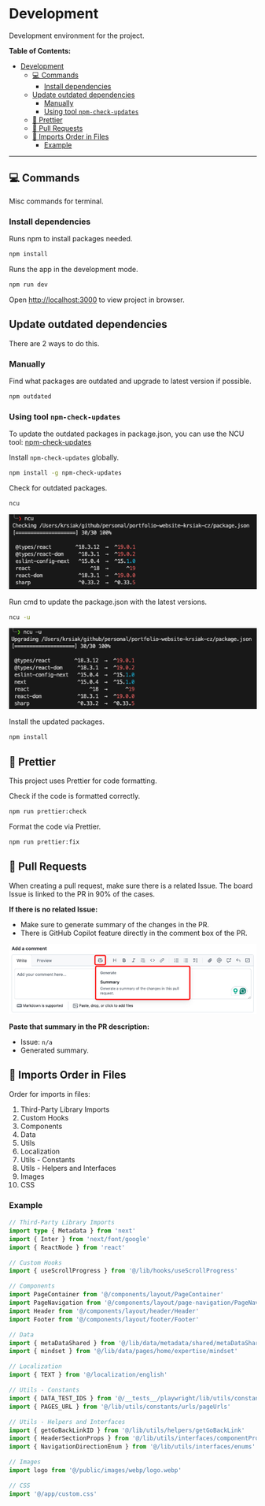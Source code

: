 # Development

Development environment for the project.

**Table of Contents:**

- [Development](#development)
  - [💻 Commands](#-commands)
    - [Install dependencies](#install-dependencies)
  - [Update outdated dependencies](#update-outdated-dependencies)
    - [Manually](#manually)
    - [Using tool `npm-check-updates`](#using-tool-npm-check-updates)
  - [💅 Prettier](#-prettier)
  - [🔀 Pull Requests](#-pull-requests)
  - [🔗 Imports Order in Files](#-imports-order-in-files)
    - [Example](#example)

---

## 💻 Commands

Misc commands for terminal.

### Install dependencies

Runs npm to install packages needed.

```bash
npm install
```

Runs the app in the development mode.

```bash
npm run dev
```

Open [http://localhost:3000](http://localhost:3000) to view project in browser.

## Update outdated dependencies

There are 2 ways to do this.

### Manually

Find what packages are outdated and upgrade to latest version if possible.

```bash
npm outdated
```

### Using tool `npm-check-updates`

To update the outdated packages in package.json, you can use the NCU tool: [npm-check-updates](https://www.npmjs.com/package/npm-check-updates)

Install `npm-check-updates` globally.

```bash
npm install -g npm-check-updates
```

Check for outdated packages.

```bash
ncu
```

![ncu](/readme-images/npm-check-updates-checking.png)

Run cmd to update the package.json with the latest versions.

```bash
ncu -u
```

![ncu](/readme-images/npm-check-updates-upgrading.png)

Install the updated packages.

```bash
npm install
```

## 💅 Prettier

This project uses Prettier for code formatting.

Check if the code is formatted correctly.

```bash
npm run prettier:check
```

Format the code via Prettier.

```bash
npm run prettier:fix
```

## 🔀 Pull Requests

When creating a pull request, make sure there is a related Issue. The board Issue is linked to the PR in 90% of the cases.

**If there is no related Issue:**

- Make sure to generate summary of the changes in the PR.
- There is GitHub Copilot feature directly in the comment box of the PR.

![PR](/readme-images/pull-request-changes-copilot-summary.png)

**Paste that summary in the PR description:**

- Issue: `n/a`
- Generated summary.

## 🔗 Imports Order in Files

Order for imports in files:

1. Third-Party Library Imports
2. Custom Hooks
3. Components
4. Data
5. Utils
6. Localization
7. Utils - Constants
8. Utils - Helpers and Interfaces
9. Images
10. CSS

### Example

```ts
// Third-Party Library Imports
import type { Metadata } from 'next'
import { Inter } from 'next/font/google'
import { ReactNode } from 'react'
```

```ts
// Custom Hooks
import { useScrollProgress } from '@/lib/hooks/useScrollProgress'
```

```ts
// Components
import PageContainer from '@/components/layout/PageContainer'
import PageNavigation from '@/components/layout/page-navigation/PageNavigation'
import Header from '@/components/layout/header/Header'
import Footer from '@/components/layout/footer/Footer'
```

```ts
// Data
import { metaDataShared } from '@/lib/data/metadata/shared/metaDataShared'
import { mindset } from '@/lib/data/pages/home/expertise/mindset'
```

```ts
// Localization
import { TEXT } from '@/localization/english'
```

```ts
// Utils - Constants
import { DATA_TEST_IDS } from '@/__tests__/playwright/lib/utils/constants/ids/dataTestIds'
import { PAGES_URL } from '@/lib/utils/constants/urls/pageUrls'
```

```ts
// Utils - Helpers and Interfaces
import { getGoBackLinkID } from '@/lib/utils/helpers/getGoBackLink'
import { HeaderSectionProps } from '@/lib/utils/interfaces/componentProps'
import { NavigationDirectionEnum } from '@/lib/utils/interfaces/enums'
```

```ts
// Images
import logo from '@/public/images/webp/logo.webp'
```

```ts
// CSS
import '@/app/custom.css'
```

